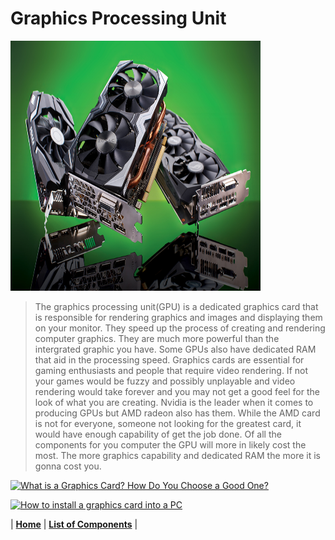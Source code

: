 # Graphics Processing Unit



<img src="https://github.com/Chogue7809/Computer-Architecture/blob/main/images/gpu.jpg" width="400" height="400">

>The graphics processing unit(GPU) is a dedicated graphics card that is responsible for rendering graphics and images and displaying them on your monitor. They speed up the process of creating and rendering computer graphics. They are much more powerful than the intergrated graphic you have. Some GPUs also have dedicated RAM that aid in the processing speed. Graphics cards are essential for gaming  enthusiasts and people that require video rendering. If not your games would be fuzzy and possibly unplayable and video rendering would take forever and you may not get a good feel for the look of what you are creating. Nvidia is the leader when it comes to producing GPUs but AMD radeon also has them. While the AMD card is not for everyone, someone not looking for the greatest card, it would have enough capability of get the job done. Of all the components for you computer the GPU will more in likely cost the most. The more graphics capability and dedicated RAM the more it is gonna cost you. 

[![What is a Graphics Card? How Do You Choose a Good One?](https://res.cloudinary.com/marcomontalbano/image/upload/v1639123924/video_to_markdown/images/youtube--P3iOb-QBl-s-c05b58ac6eb4c4700831b2b3070cd403.jpg)](https://www.youtube.com/watch?v=P3iOb-QBl-s "What is a Graphics Card? How Do You Choose a Good One?")

[![How to install a graphics card into a PC](https://res.cloudinary.com/marcomontalbano/image/upload/v1639123996/video_to_markdown/images/youtube--tJ4rkngqzB0-c05b58ac6eb4c4700831b2b3070cd403.jpg)](https://www.youtube.com/watch?v=tJ4rkngqzB0 "How to install a graphics card into a PC")

| [**Home**](README.md) | [**List of Components**](listofcomponents.md) |
